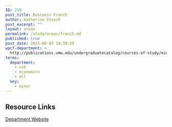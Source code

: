 ```yaml
---
ID: 219
post_title: Business French
author: Katherine Stosch
post_excerpt: ""
layout: areas
permalink: /study/areas/french.md
published: true
post_date: 2015-08-03 14:39:59
wpcf-department: >
  http://publications.umw.edu/undergraduatecatalog/courses-of-study/minors/bus-fren/
terms:
  department:
    - cob
    - economics
    - mll
  key:
    - minor
---
```


<!-- Types Custom Fields: -->

<!-- resource-links -->
## Resource Links

<!-- department -->
[Department Website](http://publications.umw.edu/undergraduatecatalog/courses-of-study/minors/bus-fren/)

<!-- End department -->

<!-- End resource-links -->

<!-- End Types Custom Fields -->